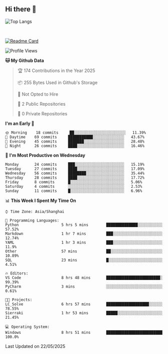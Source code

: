 ## Hi there 👋
![Top Langs](https://github-readme-stats.vercel.app/api/top-langs/?username=Sierraki&layout=compact&theme=cobalt)

<br>

[![Readme Card](https://github-readme-stats.vercel.app/api/pin/?username=Sierraki&repo=LC_Solve&theme=cobalt)](https://github.com/Sierraki/LC_Solve)

<!--START_SECTION:waka-->
![Profile Views](http://img.shields.io/badge/Profile%20Views-1-blue)

**🐱 My Github Data** 

> 🏆 174 Contributions in the Year 2025
 > 
> 📦 255 Bytes Used in Github's Storage 
 > 
> 🚫 Not Opted to Hire
 > 
> 📜 2 Public Repositories 
 > 
> 🔑 0 Private Repositories  
 > 
**I'm an Early 🐤** 

```text
🌞 Morning    18 commits     ██░░░░░░░░░░░░░░░░░░░░░░░   11.39% 
🌆 Daytime    69 commits     ███████████░░░░░░░░░░░░░░   43.67% 
🌃 Evening    45 commits     ███████░░░░░░░░░░░░░░░░░░   28.48% 
🌙 Night      26 commits     ████░░░░░░░░░░░░░░░░░░░░░   16.46%

```
📅 **I'm Most Productive on Wednesday** 

```text
Monday       24 commits     ███░░░░░░░░░░░░░░░░░░░░░░   15.19% 
Tuesday      27 commits     ████░░░░░░░░░░░░░░░░░░░░░   17.09% 
Wednesday    56 commits     ████████░░░░░░░░░░░░░░░░░   35.44% 
Thursday     28 commits     ████░░░░░░░░░░░░░░░░░░░░░   17.72% 
Friday       8 commits      █░░░░░░░░░░░░░░░░░░░░░░░░   5.06% 
Saturday     4 commits      ░░░░░░░░░░░░░░░░░░░░░░░░░   2.53% 
Sunday       11 commits     █░░░░░░░░░░░░░░░░░░░░░░░░   6.96%

```


📊 **This Week I Spent My Time On** 

```text
⌚︎ Time Zone: Asia/Shanghai

💬 Programming Languages: 
Python                   5 hrs 5 mins        ██████████████░░░░░░░░░░░   57.52% 
Markdown                 1 hr 7 mins         ███░░░░░░░░░░░░░░░░░░░░░░   12.74% 
YAML                     1 hr 3 mins         ███░░░░░░░░░░░░░░░░░░░░░░   11.9% 
Other                    57 mins             ██░░░░░░░░░░░░░░░░░░░░░░░   10.89% 
SQL                      23 mins             █░░░░░░░░░░░░░░░░░░░░░░░░   4.51%

🔥 Editors: 
VS Code                  8 hrs 48 mins       ████████████████████████░   99.39% 
PyCharm                  3 mins              ░░░░░░░░░░░░░░░░░░░░░░░░░   0.61%

🐱‍💻 Projects: 
LC_Solve                 6 hrs 57 mins       ███████████████████░░░░░░   78.55% 
Sierraki                 1 hr 53 mins        █████░░░░░░░░░░░░░░░░░░░░   21.45%

💻 Operating System: 
Windows                  8 hrs 51 mins       █████████████████████████   100.0%

```


 Last Updated on 22/05/2025
<!--END_SECTION:waka-->
